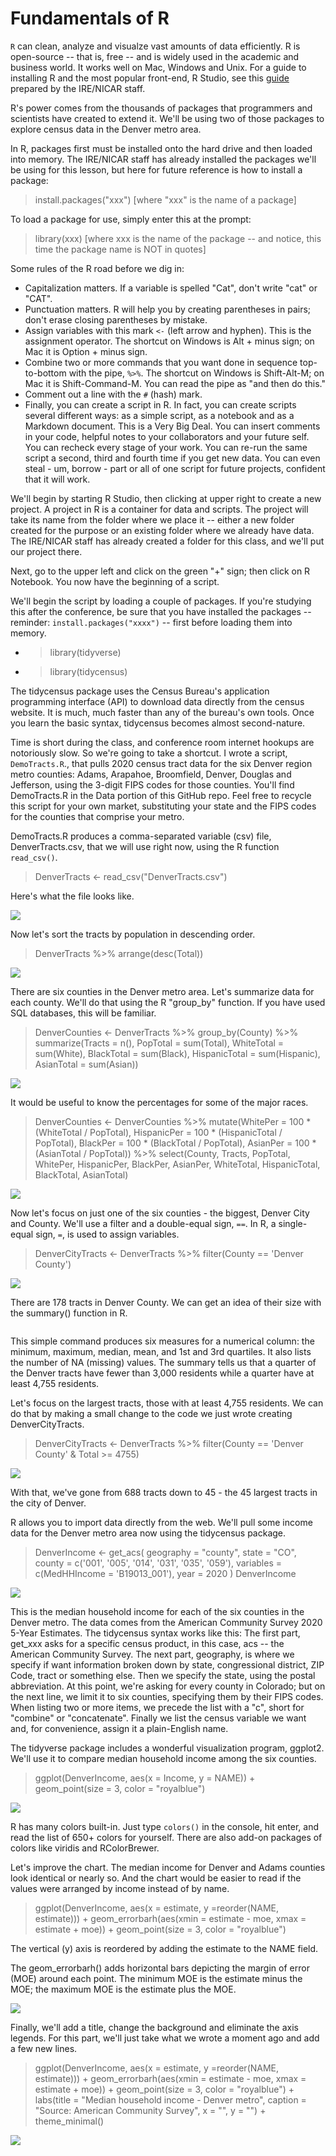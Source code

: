 # Fundamentals of R

<code>R</code> can clean, analyze and visualze vast amounts of data efficiently. R is open-source -- that is, free -- and is widely used in the academic and business world. It works well on Mac, Windows and Unix. For a guide to installing R and the most popular front-end, R Studio, see this [guide](https://bit.ly/ire-install-r) prepared by the IRE/NICAR staff.

R's power comes from the thousands of packages that programmers and scientists have created to extend it. We'll be using two of those packages to explore census data in the Denver metro area.

In R, packages first must be installed onto the hard drive and then loaded into memory. The IRE/NICAR staff has already installed the packages we'll be using for this lesson, but here for future reference is how to install a package:

> install.packages("xxx")  [where "xxx" is the name of a package]

To load a package for use, simply enter this at the prompt:

> library(xxx) [where xxx is the name of the package -- and notice, this time the package name is NOT in quotes]

Some rules of the R road before we dig in:

* Capitalization matters. If a variable is spelled "Cat", don't write "cat" or "CAT". 
* Punctuation matters. R will help you by creating parentheses in pairs; don't erase closing parentheses by mistake.
* Assign variables with this mark <code><-</code> (left arrow and hyphen). This is the assignment operator. The shortcut on Windows is Alt + minus sign; on Mac it is Option + minus sign.
* Combine two or more commands that you want done in sequence top-to-bottom with the pipe, <code>%>%</code>. The shortcut on Windows is Shift-Alt-M; on Mac it is Shift-Command-M. You can read the pipe as "and then do this." 
* Comment out a line with the <code>#</code> (hash) mark.
* Finally, you can create a script in R. In fact, you can create scripts several different ways: as a simple script, as a notebook and as a Markdown document. This is a Very Big Deal. You can insert comments in your code, helpful notes to your collaborators and your future self. You can recheck every stage of your work. You can re-run the same script a second, third and fourth time if you get new data. You can even steal - um, borrow - part or all of one script for future projects, confident that it will work. 

We'll begin by starting R Studio, then clicking at upper right to create a new project. A project in R is a container for data and scripts. The project will take its name from the folder where we place it -- either a new folder created for the purpose or an existing folder where we already have data. The IRE/NICAR staff has already created a folder for this class, and we'll put our project there.
  
Next, go to the upper left and click on the green "+" sign; then click on R Notebook. You now have the beginning of a script.
    
We'll begin the script by loading a couple of packages. If you're studying this after the conference, be sure that you have installed the packages -- reminder: <code>install.packages("xxxx")</code> -- first before loading them into memory.
  
  * > library(tidyverse)
  * > library(tidycensus)
  
The tidycensus package uses the Census Bureau's application programming interface (API) to download data directly from the census website. It is much, much faster than any of the bureau's own tools. Once you learn the basic syntax, tidycensus becomes almost second-nature.  
  
Time is short during the class, and conference room internet hookups are notoriously slow. So we're going to take a shortcut. I wrote a script, <code>DemoTracts.R</code>., that pulls 2020 census tract data for the six Denver region metro counties: Adams, Arapahoe, Broomfield, Denver, Douglas and Jefferson, using the 3-digit FIPS codes for those counties. You'll find DemoTracts.R in the Data portion of this GitHub repo. Feel free to recycle this script for your own market, substituting your state and the FIPS codes for the counties that comprise your metro. 
  
DemoTracts.R produces a comma-separated variable (csv) file, DenverTracts.csv, that we will use right now, using the R function <code>read_csv()</code>.
  
> DenverTracts <- read_csv("DenverTracts.csv")
  
Here's what the file looks like.
  
![](https://github.com/roncampbell/IRE22/blob/images/DTracts2a.png?raw=true)

Now let's sort the tracts by population in descending order. 
  
> DenverTracts %>%
  arrange(desc(Total))</code>
  
![](https://github.com/roncampbell/IRE22/blob/images/DTracts2b.png?raw=true)
  
There are six counties in the Denver metro area. Let's summarize data for each county. We'll do that using the R "group_by" function. If you have used  SQL databases, this will be familiar.
  
> DenverCounties <- DenverTracts %>% 
  group_by(County) %>%
  summarize(Tracts = n(),
            PopTotal = sum(Total),
            WhiteTotal = sum(White),
            BlackTotal = sum(Black),
            HispanicTotal = sum(Hispanic),
            AsianTotal = sum(Asian))
 
![](https://github.com/roncampbell/IRE22/blob/images/DTracts5.png?raw=true)

  
It would be useful to know the percentages for some of the major races. 
  
> DenverCounties <- DenverCounties %>%
  mutate(WhitePer = 100 * (WhiteTotal / PopTotal),
         HispanicPer = 100 * (HispanicTotal / PopTotal),
         BlackPer = 100 * (BlackTotal / PopTotal),
         AsianPer = 100 * (AsianTotal / PopTotal)) %>%
  select(County, Tracts, PopTotal, WhitePer, HispanicPer, BlackPer, AsianPer, WhiteTotal, HispanicTotal, BlackTotal, AsianTotal)

![](https://github.com/roncampbell/IRE22/blob/images/DTracts6.png?raw=true)  
  
Now let's focus on just one of the six counties - the biggest, Denver City and County. We'll use a filter and a double-equal sign, <code>==</code>. In R, a single-equal sign, <code>=</code>, is used to assign variables. 
  
> DenverCityTracts <- DenverTracts %>%
  filter(County == 'Denver County')
  
![](https://github.com/roncampbell/IRE22/blob/images/DTracts4b.png?raw=true)
 
There are 178 tracts in Denver County. We can get an idea of their size with the summary() function in R.
  
![]()  
  
This simple command produces six measures for a numerical column: the minimum, maximum, median, mean, and 1st and 3rd quartiles. It also lists the number of NA (missing) values. The summary tells us that a quarter of the Denver tracts have fewer than 3,000 residents while a quarter have at least 4,755 residents.
  
Let's focus on the largest tracts, those with at least 4,755 residents. We can do that by making a small change to the code we just wrote creating DenverCityTracts.
  
> DenverCityTracts <- DenverTracts %>%
  filter(County == 'Denver County' & Total >= 4755)
  
![](https://github.com/roncampbell/IRE22/blob/images/DTracts4c.png?raw=true)
 
With that, we've gone from 688 tracts down to 45 - the 45 largest tracts in the city of Denver.

R allows you to import data directly from the web. We'll pull some income data for the Denver metro area now using the tidycensus package.
  
> DenverIncome <- get_acs(
  geography = "county",
  state = "CO",
  county = c('001', '005', '014', '031', '035', '059'),
  variables = c(MedHHIncome = 'B19013_001'),
  year = 2020
)
DenverIncome
                  
![](https://github.com/roncampbell/IRE22/blob/images/DenCoInc1.png?raw=true)                  

This is the median household income for each of the six counties in the Denver metro. The data comes from the American Community Survey 2020 5-Year Estimates. The tidycensus syntax works like this: The first part, get_xxx asks for a specific census product, in this case, acs -- the American Community Survey. The next part, geography, is where we specify if want information broken down by state, congressional district, ZIP Code, tract or something else. Then we specify the state, using the postal abbreviation. At this point, we're asking for every county in Colorado; but on the next line, we limit it to six counties, specifying them by their FIPS codes. When listing two or more items, we precede the list with a "c", short for "combine" or "concatenate". Finally we list the census variable we want and, for convenience, assign it a plain-English name.                  

The tidyverse package includes a wonderful visualization program, ggplot2. We'll use it to compare median household income among the six counties.
                  
> ggplot(DenverIncome, aes(x = Income, y = NAME)) +
  geom_point(size = 3, color = "royalblue")
  
 ![](https://github.com/roncampbell/IRE22/blob/images/DenCoPlot.png?raw=true)
 
R has many colors built-in. Just type <code>colors()</code> in the console, hit enter, and read the list of 650+ colors for yourself. There are also add-on packages of colors like viridis and RColorBrewer.
  
Let's improve the chart. The median income for Denver and Adams counties look identical or nearly so. And the chart would be easier to read if the values were arranged by income instead of by name. 
  
> ggplot(DenverIncome, aes(x = estimate, y =reorder(NAME, estimate))) +
  geom_errorbarh(aes(xmin = estimate - moe, xmax = estimate + moe)) +
  geom_point(size = 3, color = "royalblue")

The vertical (y) axis is reordered by adding the estimate to the NAME field. 
  
The geom_errorbarh() adds horizontal bars depicting the margin of error (MOE) around each point. The minimum MOE is the estimate minus the MOE; the maximum MOE is the estimate plus the MOE.   
  
![](https://github.com/roncampbell/IRE22/blob/images/DenCoInc2.png?raw=true)

Finally, we'll add a title, change the background and eliminate the axis legends. For this part, we'll just take what we wrote a moment ago and add a few new lines.
  
> ggplot(DenverIncome, aes(x = estimate, y =reorder(NAME, estimate))) +
  geom_errorbarh(aes(xmin = estimate - moe, xmax = estimate + moe)) +
  geom_point(size = 3, color = "royalblue") +
  labs(title = "Median household income - Denver metro",
       caption = "Source: American Community Survey",
       x = "",
       y = "") +
  theme_minimal()
  
 ![](https://github.com/roncampbell/IRE22/blob/images/DenCoInc3.png?raw=true)
  
